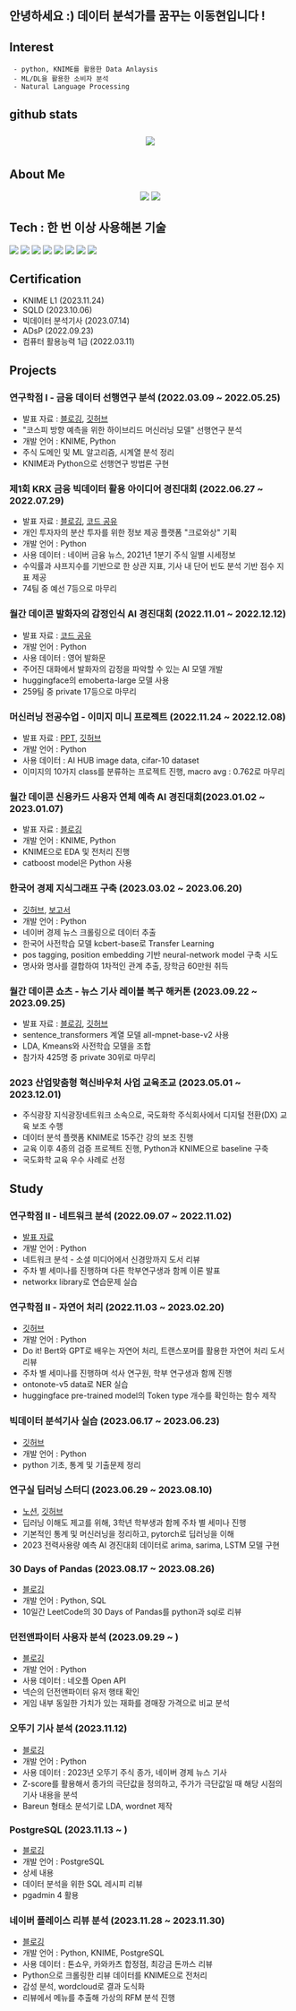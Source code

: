 ## 안녕하세요 :) 데이터 분석가를 꿈꾸는 이동현입니다 !

## Interest   
     - python, KNIME를 활용한 Data Anlaysis
     - ML/DL을 활용한 소비자 분석
     - Natural Language Processing

## github stats  

<div id="main" align="center">
    <img src="https://github-readme-stats.vercel.app/api?username=hr1588&count_private=true&show_icons=true&theme=radical"
        style="height: auto; margin-left: 20px; margin-right: 20px; padding: 10px;"/>
<!--         <img src="https://github-readme-stats.vercel.app/api/top-langs/?username=hr1588&layout=compact"   
        style="height: auto; margin-left: 20px; margin-right: 20px; padding: 10px;"/>  -->
</div>

## About Me  
<p align="center">
    <a href="https://hr1588.tistory.com/"><img src="https://img.shields.io/badge/Blog-FF5722?style=flat-square&logo=Blogger&logoColor=white"/></a>
    <a href="mailto:gaiqclass@gmail.com"><img src="https://img.shields.io/badge/Gmail-d14836?style=flat-square&logo=Gmail&logoColor=white&link=gaiqclass@gmail.com"/></a>
</p>

## Tech : 한 번 이상 사용해본 기술
<img src="https://img.shields.io/badge/Python-3776AB?style=flat-square&logo=Python&logoColor=white"/>
<img src="https://img.shields.io/badge/Anaconda-44A833?style=flat-square&logo=Anaconda&logoColor=white"/>
<img src="https://img.shields.io/badge/jupyter-F37626?style=flat-square&logo=jupyter&logoColor=white"/>
<img src="https://img.shields.io/badge/pandas-150458?style=flat-square&logo=pandas&logoColor=white"/>
<img src="https://img.shields.io/badge/scikitlearn-F7931E?style=flat-square&logo=scikitlearn&logoColor=white"/>
<img src="https://img.shields.io/badge/Postgresql-4169E1?style=flat-square&logo=Postgresql&logoColor=white"/>
<img src="https://img.shields.io/badge/R-276DC3?style=flat-square&logo=R&logoColor=white"/>
<img src ="https://img.shields.io/badge/KNIME-f0e82e?style=flat-square"/>

## Certification
- KNIME L1 (2023.11.24)
- SQLD (2023.10.06)
- 빅데이터 분석기사 (2023.07.14) 
- ADsP (2022.09.23)
- 컴퓨터 활용능력 1급 (2022.03.11)

## Projects

### 연구학점 I - 금융 데이터 선행연구 분석 (2022.03.09 ~ 2022.05.25)
- 발표 자료 : <a href='https://hr1588.tistory.com/category/주식%20선행연구%20분석' target = "_blank">블로깅</a>, <a href='https://github.com/hr1588/Lab_study/tree/main/kospi_project' target = "_blank">깃허브</a>
- "코스피 방향 예측을 위한 하이브리드 머신러닝 모델" 선행연구 분석
- 개발 언어 : KNIME, Python
- 주식 도메인 및 ML 알고리즘, 시계열 분석 정리
- KNIME과 Python으로 선행연구 방법론 구현

### 제1회 KRX 금융 빅데이터 활용 아이디어 경진대회 (2022.06.27 ~ 2022.07.29)
- 발표 자료 : [블로깅](https://hr1588.tistory.com/29), [코드 공유](https://dacon.io/codeshare/5528)
- 개인 투자자의 분산 투자를 위한 정보 제공 플랫폼 "크로와상" 기획
- 개발 언어 : Python
- 사용 데이터 : 네이버 금융 뉴스, 2021년 1분기 주식 일별 시세정보
- 수익률과 샤프지수를 기반으로 한 상관 지표, 기사 내 단어 빈도 분석 기반 점수 지표 제공
- 74팀 중 예선 7등으로 마무리

### 월간 데이콘 발화자의 감정인식 AI 경진대회 (2022.11.01 ~ 2022.12.12)
- 발표 자료 : [코드 공유](https://dacon.io/competitions/official/236027/codeshare/7278?page=1&dtype=recent)
- 개발 언어 : Python
- 사용 데이터 : 영어 발화문
- 주어진 대화에서 발화자의 감정을 파악할 수 있는 AI 모델 개발
- huggingface의 emoberta-large 모델 사용
- 259팀 중 private 17등으로 마무리

### 머신러닝 전공수업 - 이미지 미니 프로젝트 (2022.11.24 ~ 2022.12.08)
- 발표 자료 : [PPT](https://drive.google.com/drive/folders/1ZXzyzT19teBc-4LUT7htOvz0wla9eKnE?usp=drive_link), [깃허브](https://github.com/hr1588/Lab_study/blob/main/deep-learning/image_project/dh_ml_ffinal.ipynb)
- 개발 언어 : Python
- 사용 데이터 : AI HUB image data, cifar-10 dataset
- 이미지의 10가지 class를 분류하는 프로젝트 진행, macro avg : 0.762로 마무리

### 월간 데이콘 신용카드 사용자 연체 예측 AI 경진대회(2023.01.02 ~ 2023.01.07)
- 발표 자료 : [블로깅](https://hr1588.tistory.com/3)
- 개발 언어 : KNIME, Python
- KNIME으로 EDA 및 전처리 진행
- catboost model은 Python 사용

### 한국어 경제 지식그래프 구축 (2023.03.02 ~ 2023.06.20)
- [깃허브](https://github.com/hr1588/Knowledge-Graph), [보고서](https://drive.google.com/drive/folders/19XjGzlavPe382YCDNiRt1ATCJHbV9R2u?usp=drive_link)
- 개발 언어 : Python
- 네이버 경제 뉴스 크롤링으로 데이터 추출
- 한국어 사전학습 모델 kcbert-base로 Transfer Learning
- pos tagging, position embedding 기반 neural-network model 구축 시도
- 명사와 명사를 결합하여 1차적인 관계 추출, 장학금 60만원 취득

### 월간 데이콘 쇼츠 - 뉴스 기사 레이블 복구 해커톤 (2023.09.22 ~ 2023.09.25)
- 발표 자료 : [블로깅](https://hr1588.tistory.com/34), [깃허브](https://github.com/hr1588/pytorch/blob/main/%EB%89%B4%EC%8A%A4%20%EB%A0%88%EC%9D%B4%EB%B8%94%EB%A7%81/news_clustering.ipynb)
- sentence_transformers 계열 모델 all-mpnet-base-v2 사용
- LDA, Kmeans와 사전학습 모델을 조합
- 참가자 425명 중 private 30위로 마무리

### 2023 산업맞춤형 혁신바우처 사업 교육조교 (2023.05.01 ~ 2023.12.01)
- 주식광장 지식광장네트워크 소속으로, 국도화학 주식회사에서 디지털 전환(DX) 교육 보조 수행
- 데이터 분석 플랫폼 KNIME로 15주간 강의 보조 진행
- 교육 이후 4종의 검증 프로젝트 진행, Python과 KNIME으로 baseline 구축
- 국도화학 교육 우수 사례로 선정

## Study

### 연구학점 II - 네트워크 분석 (2022.09.07 ~ 2022.11.02)
- [발표 자료](https://drive.google.com/drive/folders/1oIIFphtni4uXda1EqaP6GzF1xEFph4Kq?usp=drive_link)
- 개발 언어 : Python
- 네트워크 분석 - 소셜 미디어에서 신경망까지 도서 리뷰
- 주차 별 세미나를 진행하며 다른 학부연구생과 함께 이론 발표
- networkx library로 연습문제 실습

### 연구학점 II - 자연어 처리 (2022.11.03 ~ 2023.02.20)
- [깃허브](https://github.com/hr1588/Lab_study/tree/main/NLP)
- 개발 언어 : Python
- Do it! Bert와 GPT로 배우는 자연어 처리, 트랜스포머를 활용한 자연어 처리 도서 리뷰
- 주차 별 세미나를 진행하며 석사 연구원, 학부 연구생과 함께 진행
- ontonote-v5 data로 NER 실습
- huggingface pre-trained model의 Token type 개수를 확인하는 함수 제작

### 빅데이터 분석기사 실습 (2023.06.17 ~ 2023.06.23)
- [깃허브](https://github.com/hr1588/Engineer-Big-Data-Analysis)
- 개발 언어 : Python
- python 기초, 통계 및 기출문제 정리

### 연구실 딥러닝 스터디 (2023.06.29 ~ 2023.08.10)
- [노션](https://www.notion.so/2023-summer-LAB-Study-DB-78b3b8cb4bac43c385618c7f251b090b), [깃허브](https://github.com/hr1588/pytorch)
- 딥러닝 이해도 제고를 위해, 3학년 학부생과 함께 주차 별 세미나 진행
- 기본적인 통계 및 머신러닝을 정리하고, pytorch로 딥러닝을 이해
- 2023 전력사용량 예측 AI 경진대회 데이터로 arima, sarima, LSTM 모델 구현

### 30 Days of Pandas (2023.08.17 ~ 2023.08.26)
- <a href='https://hr1588.tistory.com/category/30%20Days%20of%20Pandas'>블로깅</a>
- 개발 언어 : Python, SQL
- 10일간 LeetCode의 30 Days of Pandas를 python과 sql로 리뷰

### 던전앤파이터 사용자 분석 (2023.09.29 ~ )
- <a href='https://hr1588.tistory.com/category/게임 사용자 분석'>블로깅</a>
- 개발 언어 : Python
- 사용 데이터 : 네오플 Open API
- 넥슨의 던전앤파이터 유저 행태 확인 
- 게임 내부 동일한 가치가 있는 재화를 경매장 가격으로 비교 분석

### 오뚜기 기사 분석 (2023.11.12)
- [블로깅](https://hr1588.tistory.com/46)
- 개발 언어 : Python
- 사용 데이터 : 2023년 오뚜기 주식 종가, 네이버 경제 뉴스 기사 
- Z-score를 활용해서 종가의 극단값을 정의하고, 주가가 극단값일 때 해당 시점의 기사 내용을 분석 
- Bareun 형태소 분석기로 LDA, wordnet 제작

### PostgreSQL (2023.11.13 ~ )
- [블로깅](https://hr1588.tistory.com/category/SQL?page=2)
- 개발 언어 : PostgreSQL
- 상세 내용
- 데이터 분석을 위한 SQL 레시피 리뷰
- pgadmin 4 활용
  
### 네이버 플레이스 리뷰 분석 (2023.11.28 ~ 2023.11.30)
- <a href='https://hr1588.tistory.com/category/리뷰%20분석'>블로깅</a>
- 개발 언어 : Python, KNIME, PostgreSQL
- 사용 데이터 : 톤쇼우, 카와카츠 합정점, 최강금 돈까스 리뷰 
- Python으로 크롤링한 리뷰 데이터를 KNIME으로 전처리
- 감성 분석, wordcloud로 결과 도식화
- 리뷰에서 메뉴를 추출해 가상의 RFM 분석 진행
